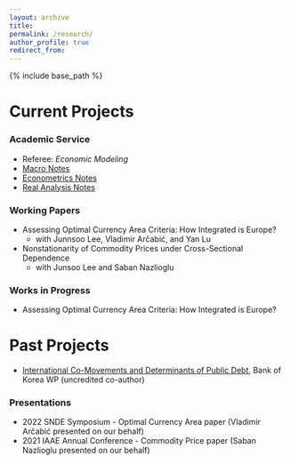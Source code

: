 ```yaml
---
layout: archive
title: 
permalink: /research/
author_profile: true
redirect_from:
---
```


{% include base_path %}

Current Projects 
======

### Academic Service 
* Referee: _Economic Modeling_ 
* [Macro Notes](https://paulbousquet.github.io/WebsitePDFs/Macro.pdf)
* [Econometrics Notes](https://paulbousquet.github.io/WebsitePDFs/Metrics.pdf)
* [Real Analysis Notes](https://paulbousquet.github.io/WebsitePDFs/Analysis_notes.pdf)

### Working Papers 
* Assessing Optimal Currency Area Criteria: How Integrated is Europe? 
  * with Junnsoo Lee, Vladimir Arčabić, and Yan Lu 
* Nonstationarity of Commodity Prices under Cross-Sectional Dependence
  * with Junsoo Lee and Saban Nazlioglu 
  
### Works in Progress 
* Assessing Optimal Currency Area Criteria: How Integrated is Europe? 


Past Projects 
======
* [International Co-Movements and Determinants of Public Debt](https://papers.ssrn.com/sol3/papers.cfm?abstract_id=3640087), Bank of Korea WP (uncredited co-author)

### Presentations 
* 2022 SNDE Symposium - Optimal Currency Area paper (Vladimir Arčabić presented on our behalf) 
* 2021 IAAE Annual Conference - Commodity Price paper (Saban Nazlioglu presented on our behalf)
